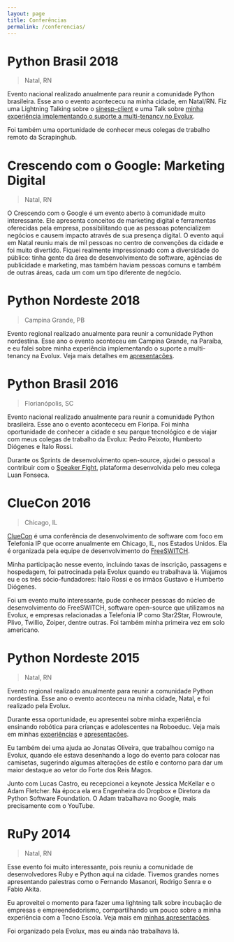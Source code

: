```yaml
---
layout: page
title: Conferências
permalink: /conferencias/
---
```


# Python Brasil 2018

> Natal, RN

Evento nacional realizado anualmente para reunir a comunidade Python brasileira. Esse ano o evento acontececu na minha cidade, em Natal/RN. Fiz uma Lightning Talking sobre o [sinesp-client](https://github.com/victor-torres/sinesp-client) e uma Talk sobre [minha experiência implementando o suporte a multi-tenancy no Evolux](https://speakerdeck.com/victortorres/implementando-suporte-a-multi-tenancy-em-uma-aplicacao-critica).

Foi também uma oportunidade de conhecer meus colegas de trabalho remoto da Scrapinghub.

# Crescendo com o Google: Marketing Digital

> Natal, RN

O Crescendo com o Google é um evento aberto à comunidade muito interessante. Ele apresenta conceitos de marketing digital e ferramentas oferecidas pela empresa, possibilitando que as pessoas potencializem negócios e causem impacto através de sua presença digital. O evento aqui em Natal reuniu mais de mil pessoas no centro de convenções da cidade e foi muito divertido. Fiquei realmente impressionado com a diversidade do público: tinha gente da área de desenvolvimento de software, agências de publicidade e marketing, mas também haviam pessoas comuns e também de outras áreas, cada um com um tipo diferente de negócio.


# Python Nordeste 2018

> Campina Grande, PB

Evento regional realizado anualmente para reunir a comunidade Python nordestina. Esse ano o evento aconteceu em Campina Grande, na Paraíba, e eu falei sobre minha experiência implementando o suporte a multi-tenancy na Evolux. Veja mais detalhes em [apresentações](/apresentacoes).


# Python Brasil 2016

> Florianópolis, SC

Evento nacional realizado anualmente para reunir a comunidade Python brasileira. Esse ano o evento acontececu em Floripa. Foi minha oportunidade de conhecer a cidade e seu parque tecnológico e de viajar com meus colegas de trabalho da Evolux: Pedro Peixoto, Humberto Diógenes e Ítalo Rossi.

Durante os Sprints de desenvolvimento open-source, ajudei o pessoal a contribuir com o [Speaker Fight](https://speakerfight.com/), plataforma desenvolvida pelo meu colega Luan Fonseca.


# ClueCon 2016

> Chicago, IL

[ClueCon](https://www.cluecon.com/) é uma conferência de desenvolvimento de software com foco em Telefonia IP que ocorre anualmente em Chicago, IL, nos Estados Unidos. Ela é organizada pela equipe de desenvolvimento do [FreeSWITCH](https://freeswitch.com/).

Minha participação nesse evento, incluindo taxas de inscrição, passagens e hospedagem, foi patrocinada pela Evolux quando eu trabalhava lá. Viajamos eu e os três sócio-fundadores: Ítalo Rossi e os irmãos Gustavo e Humberto Diógenes.

Foi um evento muito interessante, pude conhecer pessoas do núcleo de desenvolvimento do FreeSWITCH, software open-source que utilizamos na Evolux, e empresas relacionadas a Telefonia IP como Star2Star, Flowroute, Plivo, Twillio, Zoiper, dentre outras. Foi também minha primeira vez em solo americano.


# Python Nordeste 2015

> Natal, RN

Evento regional realizado anualmente para reunir a comunidade Python nordestina. Esse ano o evento aconteceu na minha cidade, Natal, e foi realizado pela Evolux.

Durante essa oportunidade, eu apresentei sobre minha experiência ensinando robótica para crianças e adolescentes na Roboeduc. Veja mais em minhas [experiências](/experiencia) e [apresentações](/apresentacoes).

Eu também dei uma ajuda ao Jonatas Oliveira, que trabalhou comigo na Evolux, quando ele estava desenhando a logo do evento para colocar nas camisetas, sugerindo algumas alterações de estilo e contorno para dar um maior destaque ao vetor do Forte dos Reis Magos.

Junto com Lucas Castro, eu recepcionei a keynote Jessica McKellar e o Adam Fletcher. Na época ela era Engenheira do Dropbox e Diretora da Python Software Foundation. O Adam trabalhava no Google, mais precisamente com o YouTube.


# RuPy 2014

> Natal, RN

Esse evento foi muito interessante, pois reuniu a comunidade de desenvolvedores Ruby e Python aqui na cidade. Tivemos grandes nomes apresentando palestras como o Fernando Masanori, Rodrigo Senra e o Fabio Akita.

Eu aproveitei o momento para fazer uma lightning talk sobre incubação de empresas e empreendedorismo, compartilhando um pouco sobre a minha experiência com a Tecno Escola. Veja mais em [minhas apresentações](/apresentacoes).

Foi organizado pela Evolux, mas eu ainda não trabalhava lá.
